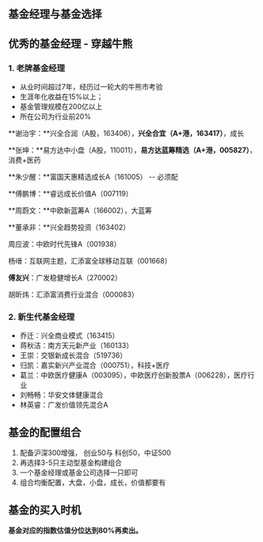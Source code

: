 ## 基金经理与基金选择

## 优秀的基金经理 - 穿越牛熊

### 1. 老牌基金经理

-  从业时间超过7年，经历过一轮大的牛熊市考验
- 生涯年化收益在15%以上；
- 基金管理规模在200亿以上
- 所在公司为行业前20%

**谢治宇：**兴全合润（A股，163406），**兴全合宜（A+港，163417）**，成长

**张坤：**易方达中小盘（A股，110011），**易方达蓝筹精选（A+港，005827）**，消费+医药

**朱少醒：**富国天惠精选成长A（161005） -- 必须配

**傅鹏博：**睿远成长价值A（007119）

**周蔚文：**中欧新蓝筹A（166002），大蓝筹

**董承非：**兴全趋势投资（163402）

周应波：中欧时代先锋A（001938）

杨瑨：互联网主题，汇添富全球移动互联（001668）

**傅友兴**：广发稳健增长A（270002）

胡昕炜：汇添富消费行业混合（000083）

### 2. 新生代基金经理

- 乔迁：兴全商业模式（163415）
- 蒋秋洁：南方天元新产业（160133）
- 王崇：交银新成长混合（519736）
- 归凯：嘉实新兴产业混合（000751），科技+医疗
- 葛兰：中欧医疗健康A（003095），中欧医疗创新股票A（006228），医疗行业
- 刘畅畅：华安文体健康混合
- 林英睿：广发价值领先混合A

## 基金的配置组合

1. 配备沪深300增强， 创业50与 科创50，中证500
2. 再选择3-5只主动型基金构建组合
3. 一个基金经理或基金公司选择一只即可
4. 组合均衡配置，大盘，小盘，成长，价值都要有

## 基金的买入时机

**基金对应的指数估值分位达到80%再卖出。**